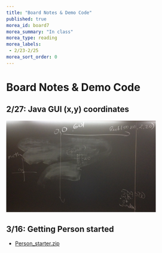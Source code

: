 ```yaml
---
title: "Board Notes & Demo Code"
published: true
morea_id: board7
morea_summary: "In class"
morea_type: reading
morea_labels:
 - 2/23-2/25
morea_sort_order: 0
---
```

# Board Notes & Demo Code

## 2/27: Java GUI (x,y) coordinates

<a href="java_gui_coords.JPG"><img src="java_gui_coords.JPG" width="400"/></a><BR>

## 3/16: Getting Person started
  * [Person_starter.zip](Person_starter.zip)
